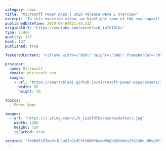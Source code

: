 ```yaml
---
category: news
title: "Microsoft Power Apps | 2020 release wave 1 overview"
excerpt: "In this overview video, we highlight some of the new capabilities included in the latest update to Microsoft Power Apps.      Here are the capabilities covered:     UI enhancements       • Save is always visible       • Chart formatting  Grid user experience enhancements       • Conditional search  "
publishedDateTime: 2020-08-04T21:45:23Z
originalUrl: "https://youtube.com/watch?v=b_ieIGfOlbs"
type: video
quality: 137
heat: 137
published: true

featuredContent: "<iframe width=\"800\" height=\"500\" frameborder=\"0\" src=\"https://www.youtube.com/embed/b_ieIGfOlbs\" allow=\"accelerometer; autoplay; encrypted-media; gyroscope; picture-in-picture\" allowfullscreen></iframe>"

provider:
  name: Microsoft
  domain: microsoft.com
  images:
    - url: "https://smartableai.github.io/microsoft-power-apps/assets/images/organizations/microsoft.com-50x50.jpg"
      width: 50
      height: 50

topics:
  - Power Apps

images:
  - url: "https://i.ytimg.com/vi/b_ieIGfOlbs/maxresdefault.jpg"
    width: 1280
    height: 720
    isCached: true

secured: "3rVbWIi07ow3cJLJwHIkGLdS3fXOOMPbcwwPAQhQUVXWvuJYQCnRdudRvpBYIrIFDAp4m7vw1Ba83dFFJbgtFvDs4rlz5doHvd1vDxFMH3qeEafWe9HUs4OByeep64/k7KByJTvoA1kSieLU7fkUd/DXMk9pXNwRNXh5hon9CwOPjCRUQW9xR5ibzL3Xjx+Gs893x64uLVmJjqUkAgrg7EeURxFmNZh1zrhJ3nbk9hzZ20vQIS5x+D3euZIQgaoJ0pOxuEo+Zn8LSpPzTmIjyj/7pud0WtZPYNJA5/zQs9ynfF25h+IVp/knrJcOKxjaWVjf84yoi8EMAhujR0hokPnbjvZqu10FHXnMO1yPxlCWWNT60CuvM76abRmekVnrO+v+dLti5iq0ZH/B1S5daXzyrx6GwtKvLxfVYdCnyDBaPgnqMCsxJjU+Pr89QxJe;CwM38ZxruiGakwkb1IMs2Q=="
---
```


